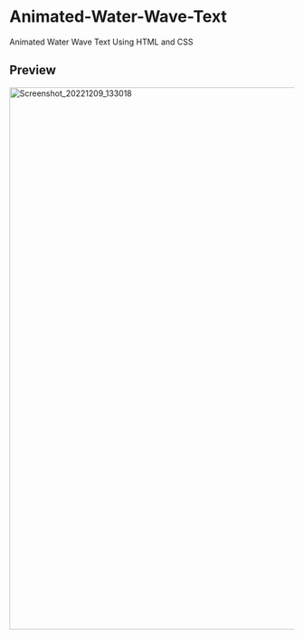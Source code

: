 # Animated-Water-Wave-Text
Animated Water Wave Text Using HTML and CSS

## Preview
<img width="957" alt="Screenshot_20221209_133018" src="https://user-images.githubusercontent.com/59678435/206654043-a080c86f-b753-44ed-abb4-475c2e8dc0fa.png">
